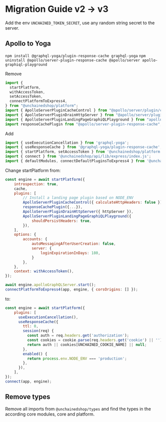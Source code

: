 # Migration Guide v2 -> v3

Add the env `UNCHAINED_TOKEN_SECRET`, use any random string secret to the server.

## Apollo to Yoga

`npm install @graphql-yoga/plugin-response-cache graphql-yoga`
`npm uninstall @apollo/server-plugin-response-cache @apollo/server apollo-graphiql-playground`

Remove
```js
import {
  startPlatform,
  withAccessToken,
  setAccessToken,
  connectPlatformToExpress4,
} from "@unchainedshop/platform";
import { ApolloServerPluginCacheControl } from "@apollo/server/plugin/cacheControl";
import { ApolloServerPluginDrainHttpServer } from "@apollo/server/plugin/drainHttpServer";
import { ApolloServerPluginLandingPageGraphiQLPlayground } from "apollo-graphiql-playground";
import responseCachePlugin from "@apollo/server-plugin-response-cache";
```

Add
```js
import { useExecutionCancellation } from 'graphql-yoga';
import { useResponseCache } from '@graphql-yoga/plugin-response-cache';
import { startPlatform, setAccessToken } from '@unchainedshop/platform';
import { connect } from '@unchainedshop/api/lib/express/index.js';
import { defaultModules, connectDefaultPluginsToExpress4 } from '@unchainedshop/plugins';
```

Change startPlatform from:
```js
const engine = await startPlatform({
    introspection: true,
    cache,
    plugins: [
        // Install a landing page plugin based on NODE_ENV
        ApolloServerPluginCacheControl({ calculateHttpHeaders: false }),
        responseCachePlugin({...}),
        ApolloServerPluginDrainHttpServer({ httpServer }),
        ApolloServerPluginLandingPageGraphiQLPlayground({
            shouldPersistHeaders: true,
        }),
    ],
    options: {
        accounts: {
            autoMessagingAfterUserCreation: false,
            server: {
                loginExpirationInDays: 180,
            }
        },
    },
    context: withAccessToken(),
});

await engine.apolloGraphQLServer.start();
connectPlatformToExpress4(app, engine, { corsOrigins: [] });
```

to:
```js
const engine = await startPlatform({
    plugins: [
      useExecutionCancellation(),
      useResponseCache({
        ttl: 0,
        session(req) {
          const auth = req.headers.get('authorization');
          const cookies = cookie.parse(req.headers.get('cookie') || '');
          return auth || cookies[UNCHAINED_COOKIE_NAME] || null;
        },
        enabled() {
          return process.env.NODE_ENV === 'production';
        },
      }),
    ],
});
connect(app, engine);
```

## Remove types

Remove all imports from `@unchainedshop/types` and find the types in the according core modules, core and platform.